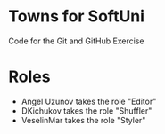 # Towns for SoftUni
Code for the Git and GitHub Exercise

# Roles
- Angel Uzunov takes the role "Editor"
-	DKichukov takes the role "Shuffler"
-	VeselinMar takes the role "Styler"

